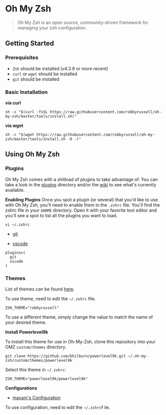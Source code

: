 # Oh My Zsh

> Oh My Zsh is an open source, community-driven framework for managing your zsh configuration.

## Getting Started

### Prerequisites

- `Zsh` should be installed (v4.3.9 or more recent)
- `curl` or `wget` should be installed
- `git` should be installed

### Basic Installation

**via curl**

```
sh -c "$(curl -fsSL https://raw.githubusercontent.com/robbyrussell/oh-my-zsh/master/tools/install.sh)"
```

**via wget**

```
sh -c "$(wget https://raw.githubusercontent.com/robbyrussell/oh-my-zsh/master/tools/install.sh -O -)"
```

## Using Oh My Zsh

### Plugins

Oh My Zsh comes with a shitload of plugins to take advantage of. You can take a look in the [plugins](https://github.com/robbyrussell/oh-my-zsh/tree/master/plugins) directory and/or the [wiki](https://github.com/robbyrussell/oh-my-zsh/wiki/Plugins) to see what's currently available.

**Enabling Plugins**
Once you spot a plugin (or several) that you'd like to use with Oh My Zsh, you'll need to enable them in the `.zshrc` file. You'll find the zshrc file in your `$HOME` directory. Open it with your favorite text editor and you'll see a spot to list all the plugins you want to load.

```
vi ~/.zshrc
```

- [git](https://github.com/robbyrussell/oh-my-zsh/wiki/Plugins#git)

- [vscode](https://github.com/robbyrussell/oh-my-zsh/wiki/Plugins#vscode)

```
plugins=(
  git
  vscode
)
```

### Themes

List of themes can be found [here](https://wiki.github.com/robbyrussell/oh-my-zsh/themes).

To use theme, need to edit the `~/.zshrc` file.

```
ZSH_THEME="robbyrussell"
```

To use a different theme, simply change the value to match the name of your desired theme.

**Install Powerlevel9k**

To install this theme for use in Oh-My-Zsh, clone this repository into your OMZ `custom/themes` directory.

```
git clone https://github.com/bhilburn/powerlevel9k.git ~/.oh-my-zsh/custom/themes/powerlevel9k
```

Select this theme in `~/.zshrc`:

```
ZSH_THEME="powerlevel9k/powerlevel9k"
```

**Configurations**

- [mavam's Configuration](https://github.com/bhilburn/powerlevel9k/wiki/Show-Off-Your-Config#mavams-configuration)

To use configuration, need to edit the `~/.zshrc`f ile.
